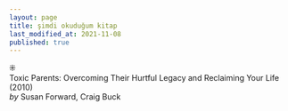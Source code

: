 ```yaml
---
layout: page
title: şimdi okuduğum kitap
last_modified_at: 2021-11-08
published: true
---
```


⁜  
Toxic Parents: Overcoming Their Hurtful Legacy and Reclaiming Your Life (2010)  
<i>by</i> Susan Forward, Craig Buck  
<br />

